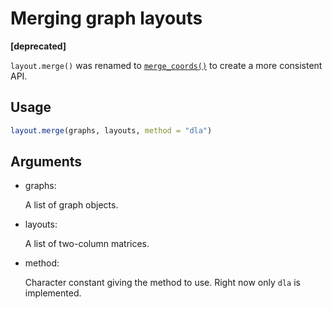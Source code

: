 # Merging graph layouts

**\[deprecated\]**

`layout.merge()` was renamed to
[`merge_coords()`](https://r.igraph.org/reference/merge_coords.md) to
create a more consistent API.

## Usage

``` r
layout.merge(graphs, layouts, method = "dla")
```

## Arguments

- graphs:

  A list of graph objects.

- layouts:

  A list of two-column matrices.

- method:

  Character constant giving the method to use. Right now only `dla` is
  implemented.
